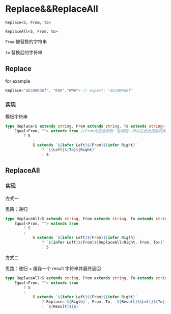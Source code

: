 # Replace&&ReplaceAll

`Replace<S, From, to>`

`ReplaceAll<S, From, to>`

`From` 被替换的字符串

`to` 替换后的字符串

## Replace

for example

```ts
Replace<"abcKKKdef", "KKK","WWW"> // expect: "abcWWWdef"
```

### 实现

模板字符串


```ts
type Replace<S extends string, From extends string, To extends string> = 
	Equal<From, ""> extends true //From为空会导致一些问题，所以在此处提前判断
		? S
			: 
			S extends `${infer Left}${From}${infer Right}`
				? `${Left}${To}${Right}`
				: S
```


## ReplaceAll

### 实现

方式一

思路：递归

```ts
type ReplaceAll<S extends string, From extends string, To extends string> = 
	Equal<From, ""> extends true
		? S
		:
			S extends `${infer Left}${From}${infer Rigth}`
				? `${infer Left}${From}${ReplaceAll<Right, From, To>}`
				: S
```


方式二

思路：递归 + 缓存一个 result 字符串并最终返回

```ts
type ReplaceAll<S extends string, From extends string, To extends string , Result extends = ''> = 
	Equal<From, ""> extends true
		? S
		: 
			S extends `${infer Left}${From}${infer Right}`
				? Replace<`${Rigth}`, From, To, `${Result}${Left}${To}`>
				: `${Result}${S}`
```
